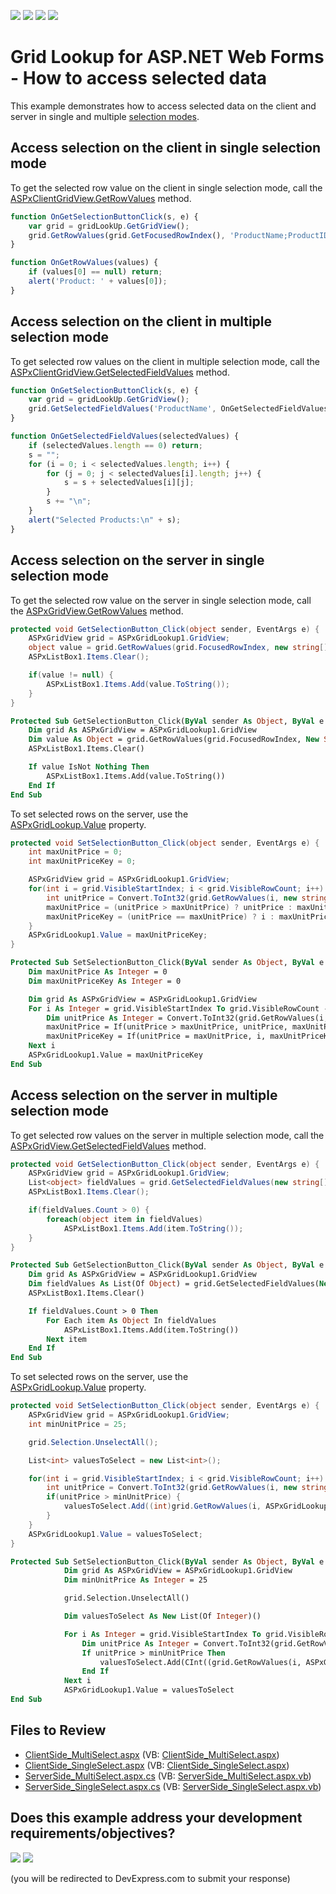 <!-- default badges list -->
![](https://img.shields.io/endpoint?url=https://codecentral.devexpress.com/api/v1/VersionRange/128531222/24.2.1%2B)
[![](https://img.shields.io/badge/Open_in_DevExpress_Support_Center-FF7200?style=flat-square&logo=DevExpress&logoColor=white)](https://supportcenter.devexpress.com/ticket/details/E4742)
[![](https://img.shields.io/badge/📖_How_to_use_DevExpress_Examples-e9f6fc?style=flat-square)](https://docs.devexpress.com/GeneralInformation/403183)
[![](https://img.shields.io/badge/💬_Leave_Feedback-feecdd?style=flat-square)](#does-this-example-address-your-development-requirementsobjectives)
<!-- default badges end -->

# Grid Lookup for ASP.NET Web Forms - How to access selected data

This example demonstrates how to access selected data on the client and server in single and multiple [selection modes](https://docs.devexpress.com/AspNet/9075/components/grid-view/concepts/aspxgridlookup/selection-modes).

## Access selection on the client in single selection mode

To get the selected row value on the client in single selection mode, call the [ASPxClientGridView.GetRowValues](https://docs.devexpress.com/AspNet/js-ASPxClientGridView.GetRowValues(visibleIndex-fieldNames-onCallback)) method.
  
```js  
function OnGetSelectionButtonClick(s, e) {  
    var grid = gridLookUp.GetGridView();  
    grid.GetRowValues(grid.GetFocusedRowIndex(), 'ProductName;ProductID', OnGetRowValues);  
}  

function OnGetRowValues(values) {  
    if (values[0] == null) return;  
    alert('Product: ' + values[0]);  
}  
```

## Access selection on the client in multiple selection mode

To get selected row values on the client in multiple selection mode, call the [ASPxClientGridView.GetSelectedFieldValues](https://docs.devexpress.com/AspNet/js-ASPxClientGridView.GetSelectedFieldValues(fieldNames-onCallback)) method.
  
```js  
function OnGetSelectionButtonClick(s, e) {  
    var grid = gridLookUp.GetGridView();  
    grid.GetSelectedFieldValues('ProductName', OnGetSelectedFieldValues);  
}  

function OnGetSelectedFieldValues(selectedValues) {  
    if (selectedValues.length == 0) return;  
    s = "";  
    for (i = 0; i < selectedValues.length; i++) {  
        for (j = 0; j < selectedValues[i].length; j++) {  
            s = s + selectedValues[i][j];  
        }  
        s += "\n";  
    }  
    alert("Selected Products:\n" + s);  
}  
```

## Access selection on the server in single selection mode

To get the selected row value on the server in single selection mode, call the [ASPxGridView.GetRowValues](https://docs.devexpress.com/AspNet/DevExpress.Web.ASPxGridView.GetRowValues(System.Int32-System.String--)) method.
  
```cs  
protected void GetSelectionButton_Click(object sender, EventArgs e) {  
    ASPxGridView grid = ASPxGridLookup1.GridView;  
    object value = grid.GetRowValues(grid.FocusedRowIndex, new string[] { "ProductName" });  
    ASPxListBox1.Items.Clear();  

    if(value != null) {  
        ASPxListBox1.Items.Add(value.ToString());  
    }  
}  
```  
  
```vb  
Protected Sub GetSelectionButton_Click(ByVal sender As Object, ByVal e As EventArgs)  
    Dim grid As ASPxGridView = ASPxGridLookup1.GridView  
    Dim value As Object = grid.GetRowValues(grid.FocusedRowIndex, New String() { "ProductName" })  
    ASPxListBox1.Items.Clear()  

    If value IsNot Nothing Then  
        ASPxListBox1.Items.Add(value.ToString())  
    End If  
End Sub  
```  

To set selected rows on the server, use the [ASPxGridLookup.Value](https://docs.devexpress.com/AspNet/DevExpress.Web.ASPxGridLookup.Value) property.  
    
```cs  
protected void SetSelectionButton_Click(object sender, EventArgs e) {  
    int maxUnitPrice = 0;  
    int maxUnitPriceKey = 0;  

    ASPxGridView grid = ASPxGridLookup1.GridView;  
    for(int i = grid.VisibleStartIndex; i < grid.VisibleRowCount; i++) {  
        int unitPrice = Convert.ToInt32(grid.GetRowValues(i, new string[] { "UnitPrice" }));  
        maxUnitPrice = (unitPrice > maxUnitPrice) ? unitPrice : maxUnitPrice;  
        maxUnitPriceKey = (unitPrice == maxUnitPrice) ? i : maxUnitPriceKey;  
    }  
    ASPxGridLookup1.Value = maxUnitPriceKey;  
}  
```  
  
```vb  
Protected Sub SetSelectionButton_Click(ByVal sender As Object, ByVal e As EventArgs)  
    Dim maxUnitPrice As Integer = 0  
    Dim maxUnitPriceKey As Integer = 0  

    Dim grid As ASPxGridView = ASPxGridLookup1.GridView  
    For i As Integer = grid.VisibleStartIndex To grid.VisibleRowCount - 1  
        Dim unitPrice As Integer = Convert.ToInt32(grid.GetRowValues(i, New String() { "UnitPrice" }))  
        maxUnitPrice = If(unitPrice > maxUnitPrice, unitPrice, maxUnitPrice)  
        maxUnitPriceKey = If(unitPrice = maxUnitPrice, i, maxUnitPriceKey)  
    Next i  
    ASPxGridLookup1.Value = maxUnitPriceKey  
End Sub  
```  


## Access selection on the server in multiple selection mode
 
To get selected row values on the server in multiple selection mode, call the [ASPxGridView.GetSelectedFieldValues](https://docs.devexpress.com/AspNet/DevExpress.Web.ASPxGridBase.GetSelectedFieldValues(System.String--)) method.
  
```cs  
protected void GetSelectionButton_Click(object sender, EventArgs e) {  
    ASPxGridView grid = ASPxGridLookup1.GridView;  
    List<object> fieldValues = grid.GetSelectedFieldValues(new string[] { "ProductName" });  
    ASPxListBox1.Items.Clear();  

    if(fieldValues.Count > 0) {  
        foreach(object item in fieldValues)  
            ASPxListBox1.Items.Add(item.ToString());  
    }  
}  
```  
  
```vb  
Protected Sub GetSelectionButton_Click(ByVal sender As Object, ByVal e As EventArgs)  
    Dim grid As ASPxGridView = ASPxGridLookup1.GridView  
    Dim fieldValues As List(Of Object) = grid.GetSelectedFieldValues(New String() { "ProductName" })  
    ASPxListBox1.Items.Clear()  

    If fieldValues.Count > 0 Then  
        For Each item As Object In fieldValues  
            ASPxListBox1.Items.Add(item.ToString())  
        Next item  
    End If  
End Sub  
```  

To set selected rows on the server, use the [ASPxGridLookup.Value](https://docs.devexpress.com/AspNet/DevExpress.Web.ASPxGridLookup.Value) property.  
  
```cs  
protected void SetSelectionButton_Click(object sender, EventArgs e) {  
    ASPxGridView grid = ASPxGridLookup1.GridView;  
    int minUnitPrice = 25;  

    grid.Selection.UnselectAll();  

    List<int> valuesToSelect = new List<int>();  

    for(int i = grid.VisibleStartIndex; i < grid.VisibleRowCount; i++) {  
        int unitPrice = Convert.ToInt32(grid.GetRowValues(i, new string[] { "UnitPrice" }));  
        if(unitPrice > minUnitPrice) {  
            valuesToSelect.Add((int)grid.GetRowValues(i, ASPxGridLookup1.KeyFieldName));  
        }  
    }  
    ASPxGridLookup1.Value = valuesToSelect;  
}  
```  
  
```vb  
Protected Sub SetSelectionButton_Click(ByVal sender As Object, ByVal e As EventArgs)
            Dim grid As ASPxGridView = ASPxGridLookup1.GridView
            Dim minUnitPrice As Integer = 25

            grid.Selection.UnselectAll()

            Dim valuesToSelect As New List(Of Integer)()

            For i As Integer = grid.VisibleStartIndex To grid.VisibleRowCount - 1
                Dim unitPrice As Integer = Convert.ToInt32(grid.GetRowValues(i, New String() { "UnitPrice" }))
                If unitPrice > minUnitPrice Then
                    valuesToSelect.Add(CInt((grid.GetRowValues(i, ASPxGridLookup1.KeyFieldName))))
                End If
            Next i
            ASPxGridLookup1.Value = valuesToSelect
End Sub
```  
  
## Files to Review

* [ClientSide_MultiSelect.aspx](./CS/ASPxGridLookUpSelection/ClientSide_MultiSelect.aspx) (VB: [ClientSide_MultiSelect.aspx](./VB/ASPxGridLookUpSelection/ClientSide_MultiSelect.aspx))
* [ClientSide_SingleSelect.aspx](./CS/ASPxGridLookUpSelection/ClientSide_SingleSelect.aspx) (VB: [ClientSide_SingleSelect.aspx](./VB/ASPxGridLookUpSelection/ClientSide_SingleSelect.aspx))
* [ServerSide_MultiSelect.aspx.cs](./CS/ASPxGridLookUpSelection/ServerSide_MultiSelect.aspx.cs) (VB: [ServerSide_MultiSelect.aspx.vb](./VB/ASPxGridLookUpSelection/ServerSide_MultiSelect.aspx.vb))
* [ServerSide_SingleSelect.aspx.cs](./CS/ASPxGridLookUpSelection/ServerSide_SingleSelect.aspx.cs) (VB: [ServerSide_SingleSelect.aspx.vb](./VB/ASPxGridLookUpSelection/ServerSide_SingleSelect.aspx.vb))

<!-- feedback -->
## Does this example address your development requirements/objectives?

[<img src="https://www.devexpress.com/support/examples/i/yes-button.svg"/>](https://www.devexpress.com/support/examples/survey.xml?utm_source=github&utm_campaign=asp-net-web-forms-grid-lookup-access-selected-data&~~~was_helpful=yes) [<img src="https://www.devexpress.com/support/examples/i/no-button.svg"/>](https://www.devexpress.com/support/examples/survey.xml?utm_source=github&utm_campaign=asp-net-web-forms-grid-lookup-access-selected-data&~~~was_helpful=no)

(you will be redirected to DevExpress.com to submit your response)
<!-- feedback end -->
